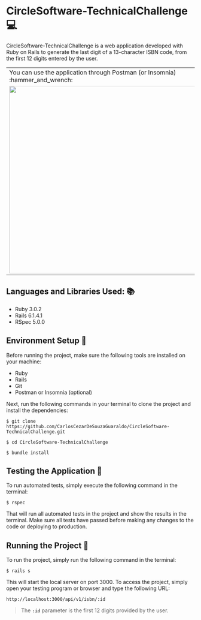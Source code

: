 # CircleSoftware-TechnicalChallenge :computer:

CircleSoftware-TechnicalChallenge is a web application developed with Ruby on Rails to generate the last digit of a 13-character ISBN code, from the first 12 digits entered by the user.

<div align="center">
  <table>
    <tr>
        <td>You can use the application through Postman (or Insomnia) :hammer_and_wrench:</td>
        <td>OR</td>
        <td>You can use the application through your browser</td>
    </tr>
    <tr>
      <td><img src="https://user-images.githubusercontent.com/66181262/236668095-889c91a0-8895-4ef0-aa15-51c451145b50.png" width="500"/></td>
      <td></td>
      <td><img src="https://user-images.githubusercontent.com/66181262/236372115-0b94c85a-2840-484d-89f0-8214e7970430.png" width="500"/></td>
    </tr>
  </table>
</div>

## Languages and Libraries Used: :books:

* Ruby 3.0.2
* Rails 6.1.4.1
* RSpec 5.0.0

## Environment Setup :wrench:

Before running the project, make sure the following tools are installed on your machine:

* Ruby
* Rails
* Git
* Postman or Insomnia (optional)

Next, run the following commands in your terminal to clone the project and install the dependencies:

```console
$ git clone https://github.com/CarlosCezarDeSouzaGuaraldo/CircleSoftware-TechnicalChallenge.git

$ cd CircleSoftware-TechnicalChallenge

$ bundle install
```

## Testing the Application :test_tube:

To run automated tests, simply execute the following command in the terminal:
```console
$ rspec
```

That will run all automated tests in the project and show the results in the terminal. Make sure all tests have passed before making any changes to the code or deploying to production.

## Running the Project :rocket:

To run the project, simply run the following command in the terminal:

```console
$ rails s
```

This will start the local server on port 3000. To access the project, simply open your testing program or browser and type the following URL:

`http://localhost:3000/api/v1/isbn/:id`

> The **`:id`** parameter is the first 12 digits provided by the user.
